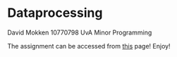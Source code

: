 # Dataprocessing 

David Mokken
10770798
UvA Minor Programming

The assignment can be accessed from [this](https://github.com/davidmokken/dataprocessing/) page! Enjoy!
